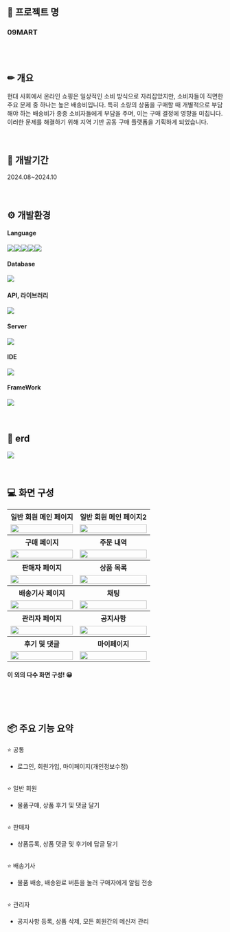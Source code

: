 

## 🛒 프로젝트 명
### 09MART
<br><br>


## ✏ 개요
현대 사회에서 온라인 쇼핑은 일상적인 소비 방식으로 자리잡았지만, 소비자들이 직면한 주요 문제 중 하나는 높은 배송비입니다. 특히 소량의 상품을 구매할 때 개별적으로 부담해야 하는 배송비가 종종 소비자들에게 부담을 주며, 이는 구매 결정에 영향을 미칩니다. 이러한 문제를 해결하기 위해 지역 기반 공동 구매 플랫폼을 기획하게 되었습니다.
<br><br><br>


## 📆 개발기간
2024.08~2024.10
<br><br><br>


## ⚙️ 개발환경
#### Language
<img src="https://img.shields.io/badge/Java-007396?style=for-the-badge&logo=Java&logoColor=white"><img src="https://img.shields.io/badge/JSP-4398CC?style=for-the-badge&logo=Jsp&logoColor=white"><img src="https://img.shields.io/badge/JavaScript-F7DF1E?style=for-the-badge&logo=JavaScript&logoColor=white"><img src="https://img.shields.io/badge/HTML5-E34F26?style=for-the-badge&logo=HTML5&logoColor=white"><img src="https://img.shields.io/badge/CSS3-1572B6?style=for-the-badge&logo=CSS3&logoColor=white">

#### Database
<img src="https://img.shields.io/badge/Oracle-F80000?style=for-the-badge&logo=Oracle&logoColor=white">

#### API, 라이브러리
<img src="https://img.shields.io/badge/Bootstrap-7952B3?style=for-the-badge&logo=Bootstrap&logoColor=white">

#### Server
<img src="https://img.shields.io/badge/Apache Tomcat-F8DC75?style=for-the-badge&logo=ApacheTomcat&logoColor=black">

#### IDE
<img src="https://img.shields.io/badge/eclipse%20ide-%232C2255.svg?&style=for-the-badge&logo=eclipse%20ide&logoColor=white" />

#### FrameWork
<img src="https://img.shields.io/badge/Spring Boot-6DB33F?style=for-the-badge&logo=SpringBoot&logoColor=white">
<br><br><br>

## 📁 erd
<img src="https://github.com/user-attachments/assets/eeaf1d6c-d2a8-40f6-95b8-a08e6e2a2cb8">
<br><br><br>


## 💻 화면 구성
<table>
  <tr>
    <th>일반 회원 메인 페이지</th>
    <th>일반 회원 메인 페이지2</th>
  </tr>
  <tr>
    <td align="center">
      <img src="https://github.com/user-attachments/assets/9d1274a3-7020-4106-a02b-3106585e636b" width="100%">
    </td>
    <td align="center">
      <img src="https://github.com/user-attachments/assets/bc525110-b1de-4f89-9272-b15b7de9b68c" width="100%">
    </td>
  </tr>
  <tr>
    <th>구매 페이지</th>
    <th>주문 내역</th>
  </tr>
  <tr>
    <td align="center">
      <img src="https://github.com/user-attachments/assets/c07294c5-ef35-4c54-966e-70aeb3d7cfe9" width="100%">
    </td>
    <td align="center">
      <img src="https://github.com/user-attachments/assets/85092c57-e454-4bc9-9c5c-fad18a5c2037" width="100%">
    </td>
  </tr>
  <tr>
    <th>판매자 페이지</th>
    <th>상품 목록</th>
  </tr>
  <tr>
    <td align="center">
      <img src="https://github.com/user-attachments/assets/2eaf9a54-17fc-43a5-b42c-fe0709aafa0c" width="100%">
    </td>
    <td align="center">
      <img src="https://github.com/user-attachments/assets/e86d3009-cfad-432e-ae2e-37faa79a9dae" width="100%">
    </td>
  </tr>
    <tr>
    <th>배송기사 페이지</th>
    <th>채팅</th>
  </tr>
  <tr>
    <td align="center">
      <img src="https://github.com/user-attachments/assets/7fb94761-5af8-42f0-9c02-7e7cd4446159" width="100%">
    </td>
    <td align="center">
      <img src="https://github.com/user-attachments/assets/5916f1ba-9096-4b4b-a99a-227d4eac327e" width="100%">
    </td>
  </tr>
  <tr>
    <th>관리자 페이지</th>
    <th>공지사항</th>
  </tr>
  <tr>
    <td align="center">
      <img src="https://github.com/user-attachments/assets/596c1873-6cdc-49f8-8cd3-e045665306d1" width="100%">
    </td>
    <td align="center">
      <img src="https://github.com/user-attachments/assets/d622b2c9-2ee6-4f9d-8ef7-d8f8b62a5bb0" width="100%">
    </td>
  </tr>
  <tr>
    <th>후기 및 댓글</th>
    <th>마이페이지</th>
  </tr>
  <tr>
    <td align="center">
      <img src="https://github.com/user-attachments/assets/8a531d9b-dcd6-4322-9252-3421091a2b5d" width="100%">
    </td>
    <td align="center">
      <img src="https://github.com/user-attachments/assets/85578feb-a687-4a1c-b29b-c2a559068006" width="100%">
    </td>
  </tr>
</table>

#### 이 외의 다수 화면 구성! 😀
<br><br><br>


## 📦 주요 기능 요약
⭐ 공통
- 로그인, 회원가입, 마이페이지(개인정보수정)<br><br>

⭐ 일반 회원
- 물품구매, 상품 후기 및 댓글 달기<br><br>

⭐ 판매자
- 상품등록, 상품 댓글 및 후기에 답글 달기<br><br>

⭐ 배송기사
- 물품 배송, 배송완료 버튼을 눌러 구매자에게 알림 전송<br><br>

⭐ 관리자
- 공지사항 등록, 상품 삭제, 모든 회원간의 메신저 관리<br><br>


